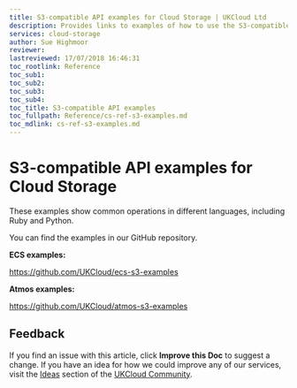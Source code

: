```yaml
---
title: S3-compatible API examples for Cloud Storage | UKCloud Ltd
description: Provides links to examples of how to use the S3-compatible API with UKCloud’s Cloud Storage service
services: cloud-storage
author: Sue Highmoor
reviewer:
lastreviewed: 17/07/2018 16:46:31
toc_rootlink: Reference
toc_sub1: 
toc_sub2:
toc_sub3:
toc_sub4:
toc_title: S3-compatible API examples
toc_fullpath: Reference/cs-ref-s3-examples.md
toc_mdlink: cs-ref-s3-examples.md
---
```


# S3-compatible API examples for Cloud Storage

These examples show common operations in different languages, including Ruby and Python.

You can find the examples in our GitHub repository.

**ECS examples:**

<https://github.com/UKCloud/ecs-s3-examples>

**Atmos examples:**

<https://github.com/UKCloud/atmos-s3-examples>

## Feedback

If you find an issue with this article, click **Improve this Doc** to suggest a change. If you have an idea for how we could improve any of our services, visit the [Ideas](https://community.ukcloud.com/ideas) section of the [UKCloud Community](https://community.ukcloud.com).
